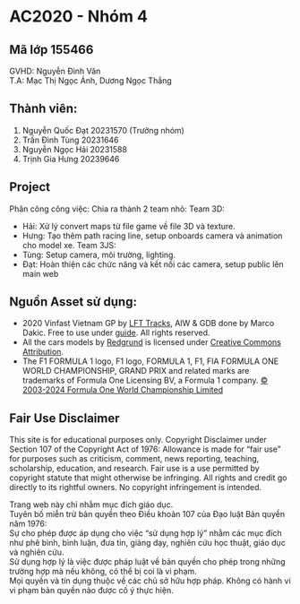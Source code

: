 # AC2020 - Nhóm 4
## Mã lớp 155466
GVHD: Nguyễn Đình Văn <br>
T.A: Mạc Thị Ngọc Ánh, Dương Ngọc Thắng



## Thành viên:
1. Nguyễn Quốc Đạt 20231570 (Trưởng nhóm)
2. Trần Đình Tùng 20231646
3. Nguyễn Ngọc Hải 20231588
4. Trịnh Gia Hưng 20239646

## Project
Phân công công việc:
Chia ra thành 2 team nhỏ:
Team 3D:
- Hải: Xử lý convert maps từ file game về file 3D và texture.
- Hưng: Tạo thêm path racing line, setup onboards camera và animation cho model xe.
Team 3JS:
- Tùng: Setup camera, môi trường, lighting.
- Đạt: Hoàn thiện các chức năng và kết nối các camera, setup public lên main web

## Nguồn Asset sử dụng:
- 2020 Vinfast Vietnam GP by [LFT Tracks](https://www.facebook.com/LFTTracks), AIW & GDB done by Marco Dakic. Free to use under [guide](https://www.facebook.com/share/p/1M2Jwk5oF5/). All rights reserved.
- All the cars models by [Redgrund](https://sketchfab.com/redgrund) is licensed under [Creative Commons Attribution](http://creativecommons.org/licenses/by/4.0/).
- The F1 FORMULA 1 logo, F1 logo, FORMULA 1, F1, FIA FORMULA ONE WORLD CHAMPIONSHIP, GRAND PRIX and related marks are trademarks of Formula One Licensing BV, a Formula 1 company. [© 2003-2024 Formula One World Championship Limited](http://www.formula1.com/)

## Fair Use Disclaimer
This site is for educational purposes only.
Copyright Disclaimer under Section 107 of the Copyright Act of 1976: Allowance is made for “fair use” for purposes such as criticism, comment, news reporting, teaching, scholarship, education, and research.
Fair use is a use permitted by copyright statute that might otherwise be infringing.
All rights and credit go directly to its rightful owners. No copyright infringement is intended.

Trang web này chỉ nhằm mục đích giáo dục.  
Tuyên bố miễn trừ bản quyền theo Điều khoản 107 của Đạo luật Bản quyền năm 1976:  
Sự cho phép được áp dụng cho việc “sử dụng hợp lý” nhằm các mục đích như phê bình, bình luận, đưa tin, giảng dạy, nghiên cứu học thuật, giáo dục và nghiên cứu.  
Sử dụng hợp lý là việc được pháp luật về bản quyền cho phép trong những trường hợp mà nếu không, có thể bị coi là vi phạm.  
Mọi quyền và tín dụng thuộc về các chủ sở hữu hợp pháp. Không có hành vi vi phạm bản quyền nào được cố ý thực hiện.